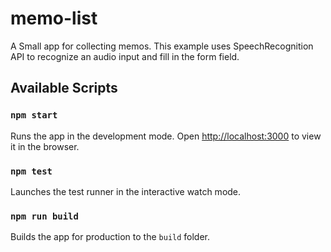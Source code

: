 # memo-list

A Small app for collecting memos. This example uses SpeechRecognition API to recognize an audio input and fill in the form field.

## Available Scripts

### `npm start`

Runs the app in the development mode.
Open [http://localhost:3000](http://localhost:3000) to view it in the browser.

### `npm test`

Launches the test runner in the interactive watch mode.

### `npm run build`

Builds the app for production to the `build` folder.
